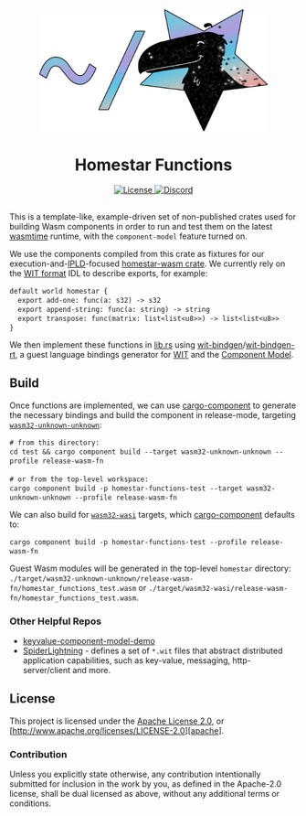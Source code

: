 <div align="center">
  <a href="https://github.com/ipvm-wg/homestar" target="_blank">
    <img src="https://raw.githubusercontent.com/ipvm-wg/homestar/main/assets/mascot_full_transparent.png" alt="Homestar logo" width="400"></img>
  </a>

  <h1 align="center">Homestar Functions</h1>

  <p>
    <a href="https://github.com/ipvm-wg/homestar/blob/main/LICENSE">
      <img src="https://img.shields.io/badge/License-Apache%202.0-blue.svg" alt="License">
    </a>
    <a href="https://discord.gg/fissioncodes">
      <img src="https://img.shields.io/static/v1?label=Discord&message=join%20us!&color=mediumslateblue" alt="Discord">
    </a>
  </p>
</div>

##

This is a template-like, example-driven set of non-published crates used for
building Wasm components in order to run and test them on the latest
[wasmtime][wasmtime] runtime, with the `component-model` feature turned on.

We use the components compiled from this crate as fixtures for our
execution-and-[IPLD][ipld]-focused [homestar-wasm crate](../homestar-wasm). We
currently rely on the [WIT format][wit-mvp] IDL to describe exports, for
example:

```wit
default world homestar {
  export add-one: func(a: s32) -> s32
  export append-string: func(a: string) -> string
  export transpose: func(matrix: list<list<u8>>) -> list<list<u8>>
}
```

We then implement these functions in [lib.rs](./src/lib.rs) using
[wit-bindgen][wit-bindgen]/[wit-bindgen-rt][wit-bindgen-rt], a guest language
bindings generator for [WIT][wit-mvp] and the
[Component Model][component-model].

## Build

Once functions are implemented, we can use [cargo-component][cargo-component] to
generate the necessary bindings and build the component in release-mode,
targeting [`wasm32-unknown-unknown`][wasm32-unknown]:

```console
# from this directory:
cd test && cargo component build --target wasm32-unknown-unknown --profile release-wasm-fn

# or from the top-level workspace:
cargo component build -p homestar-functions-test --target wasm32-unknown-unknown --profile release-wasm-fn
```

We can also build for [`wasm32-wasi`][wasm32-wasi] targets, which
[cargo-component][cargo-component] defaults to:

``` console
cargo component build -p homestar-functions-test --profile release-wasm-fn
```

Guest Wasm modules will be generated in the top-level `homestar` directory:
`./target/wasm32-unknown-unknown/release-wasm-fn/homestar_functions_test.wasm`
or `./target/wasm32-wasi/release-wasm-fn/homestar_functions_test.wasm`.

### Other Helpful Repos

* [keyvalue-component-model-demo][kv-demo]
* [SpiderLightning][spiderlightning] - defines a set of `*.wit` files that
  abstract distributed application capabilities, such as key-value, messaging,
  http-server/client and more.

## License

This project is licensed under the [Apache License 2.0](./LICENSE), or
[http://www.apache.org/licenses/LICENSE-2.0][apache].

### Contribution

Unless you explicitly state otherwise, any contribution intentionally
submitted for inclusion in the work by you, as defined in the Apache-2.0
license, shall be dual licensed as above, without any additional terms or
conditions.


[apache]: https://www.apache.org/licenses/LICENSE-2.0
[cargo-component]: https://github.com/bytecodealliance/cargo-component
[component-model]: https://github.com/WebAssembly/component-model
[ipld]: https://ipld.io/
[kv-demo]: https://github.com/Mossaka/keyvalue-component-model-demo
[spiderlightning]: https://github.com/deislabs/spiderlightning
[wasi]: https://github.com/WebAssembly/WASI
[wasm32-unknown]: https://rustwasm.github.io/docs/wasm-pack/prerequisites/non-rustup-setups.html#manually-add-wasm32-unknown-unknown
[wasm32-wasi]: https://wasmbyexample.dev/examples/wasi-hello-world/wasi-hello-world.rust.en-us
[wasmtime]: https://github.com/bytecodealliance/wasmtime
[wasm-tools]: https://github.com/bytecodealliance/wasm-tools
[wit-bindgen]: https://github.com/bytecodealliance/wit-bindgen
[wit-bindgen-rt]: https://github.com/bytecodealliance/wit-bindgen-rt
[wit-component]: https://crates.io/crates/wit-component
[wit-mvp]: https://github.com/WebAssembly/component-model/blob/main/design/mvp/WIT.md
